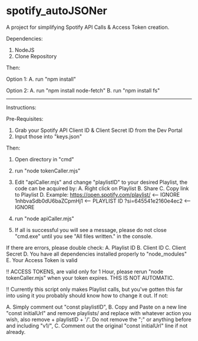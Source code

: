# spotify_autoJSONer
 A project for simplifying Spotify API Calls & Access Token creation.

Dependencies:

1. NodeJS
2. Clone  Repository

Then:

Option 1:
A. run "npm install"

Option 2:
A. run "npm install node-fetch"
B. run "npm install fs"

---

Instructions:

Pre-Requisites:
1. Grab your Spotify API Client ID & Client Secret ID from the Dev Portal
2. Input those into "keys.json"

Then:
1. Open directory in "cmd"
2. run "node tokenCaller.mjs"
3. Edit "apiCaller.mjs" and change "playlistID" to your desired Playlist, the code can be acquired by:
	A. Right click on Playlist
	B. Share
	C. Copy link to Playlist
	D. Example:
https://open.spotify.com/playlist/ <-- IGNORE
1nhbvaSdb0dU6baZCpmHj1 <-- PLAYLIST ID
?si=645541e2160e4ec2 <-- IGNORE

4. run "node apiCaller.mjs"
5. If all is successful you will see a message, please do not close "cmd.exe" until you see "All files written." in the console.

If there are errors, please double check:
A. Playlist  ID
B. Client ID
C. Client  Secret
D. You have all dependencies installed properly to "node_modules"
E. Your Access Token is valid

!! ACCESS TOKENS, are valid only for 1 Hour, please rerun "node tokenCaller.mjs" when your token expires. THIS IS NOT AUTOMATIC.

!! Currently this script only makes Playlist calls, but you've gotten this far into using it you probably should know how to change it out. If not:

A. Simply comment out "const playlistID",
B. Copy and Paste on a new line "const initialUrl" and remove playlists/ and replace with whatever action you wish, also remove + playlistID + '/'. Do not remove the ";" or anything before and including "v1/",
C. Comment out the original "const initialUrl" line if not already.
